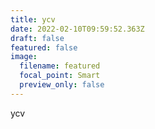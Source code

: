 ```yaml
---
title: ycv
date: 2022-02-10T09:59:52.363Z
draft: false
featured: false
image:
  filename: featured
  focal_point: Smart
  preview_only: false
---
```

ycv